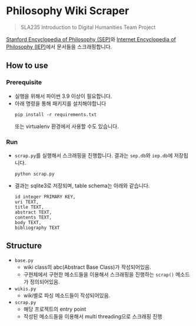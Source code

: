 # Philosophy Wiki Scraper
> SLA235 Introduction to Digital Humanities Team Project

[Stanford Encyclopedia of Philosophy (SEP)](https://plato.stanford.edu/)와
[Internet Encyclopedia of Philosophy (IEP)](https://iep.utm.edu/)에서 문서들을 스크래핑합니다.

## How to use
### Prerequisite
* 실행을 위해서 파이썬 3.9 이상이 필요합니다.
* 아래 명령을 통해 패키지를 설치해야합니다
    ```
    pip install -r requirements.txt
    ```
    또는 virtualenv 환경에서 사용할 수도 있습니다.
### Run
* `scrap.py`를 실행해서 스크래핑을 진행합니다. 결과는 `sep.db`와 `iep.db`에 저장됩니다.
    ```
    python scrap.py
    ```
* 결과는 sqlite3로 저장되며, table schema는 아래와 같습니다.
    ```
    id integer PRIMARY KEY,
    uri TEXT,
    title TEXT,
    abstract TEXT,
    contents TEXT,
    body TEXT,
    bibliography TEXT
    ```

## Structure
*  `base.py`
    - wiki class의 abc(Abstract Base Class)가 작성되어있음.
    - 구현체에서 구현한 메소드들을 이용해서 스크래핑을 진행하는 `scrap()` 메소드가 정의되어있음.
* `wikis.py`
    - wiki별로 파싱 메소드들이 작성되어있음.
* `scrap.py`
    - 해당 프로젝트의 entry point
    - 작성된 메소드들을 이용해서 multi threading으로 스크래핑 진행
